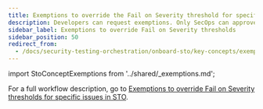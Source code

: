```yaml
---
title: Exemptions to override the Fail on Severity threshold for specific issues in STO
description: Developers can request exemptions. Only SecOps can approve them.
sidebar_label: Exemptions to override Fail on Severity thresholds
sidebar_position: 50
redirect_from:
  - /docs/security-testing-orchestration/onboard-sto/key-concepts/exemptions
---
```


import StoConceptExemptions from '../shared/_exemptions.md';

<StoConceptExemptions />

For a full workflow description, go to [Exemptions to override Fail on Severity thresholds for specific issues in STO](/docs/security-testing-orchestration/exemptions/exemption-workflows).